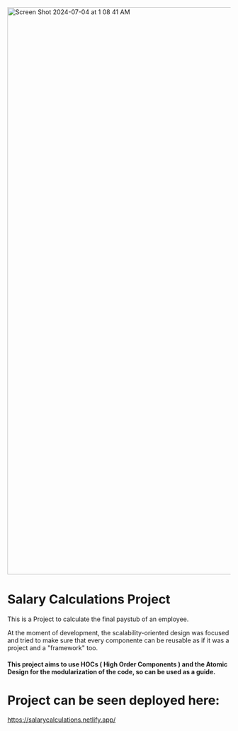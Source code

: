 <img width="1280" alt="Screen Shot 2024-07-04 at 1 08 41 AM" src="https://github.com/liljemery/HTA_SalaryCalculations/assets/112432349/c315c623-bb76-460e-8d4f-8b3bd6605ae8">

# Salary Calculations Project

This is a Project to calculate the final paystub of an employee.

At the moment of development, the scalability-oriented design was focused and tried to make sure that every componente can be reusable as if it was a project and a "framework" too.

#### This project aims to use HOCs ( High Order Components ) and the Atomic Design for the modularization of the code, so can be used as a guide.

# Project can be seen deployed here:

https://salarycalculations.netlify.app/
